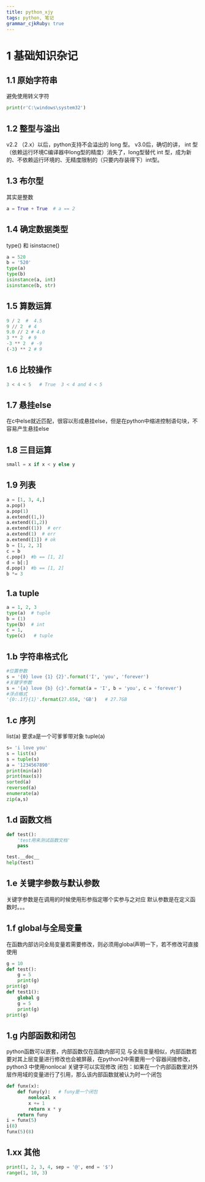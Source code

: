 ```yaml
---
title: python_xjy
tags: python, 笔记
grammar_cjkRuby: true
---
```

# 1 基础知识杂记
## 1.1 原始字符串
避免使用转义字符
```python
print(r'C:\windows\system32')
```

## 1.2 整型与溢出
v2.2 （2.x）以后，python支持不会溢出的 long 型。
v3.0后，确切的讲， int 型（依赖运行环境C编译器中long型的精度）消失了，long型替代 int 型，成为新的、不依赖运行环境的、无精度限制的（只要内存装得下）int型。

## 1.3 布尔型
其实是整数
```python
a = True + True  # a == 2 
```

## 1.4 确定数据类型
type()  和 isinstacne()
```python
a = 520
b = '520'
type(a)
type(b)
isinstance(a, int)
isinstance(b, str)
```

## 1.5 算数运算
```python
9 / 2  #  4.5
9 // 2  # 4
9.0 // 2 # 4.0
3 ** 2  # 9
-3 ** 2  # -9
(-3) ** 2 # 9
```

## 1.6 比较操作
```python
3 < 4 < 5   # True  3 < 4 and 4 < 5
```
## 1.7 悬挂else
在c中else就近匹配，很容以形成悬挂else，但是在python中缩进控制语句块，不容易产生悬挂else

## 1.8 三目运算
```python
small = x if x < y else y
```
## 1.9 列表
```python
a = [1, 3, 4,]
a.pop()
a.pop(1)
a.extend((1,)) 
a.extend((1,2))
a.extend((1))  # err
a.extend(1)  # err
a.extend([1]) # ok
b = [1, 2, 3]
c = b
c.pop()  #b == [1, 2]
d = b[:]
d.pop()  #b == [1, 2]
b *= 3

``` 
## 1.a tuple
```python
a = 1, 2, 3
type(a)  # tuple
b = (1)
type(b)  # int
c = 1,
type(c)   # tuple

```

## 1.b 字符串格式化
```python
#位置参数
s = '{0} love {1} {2}'.format('I', 'you', 'forever')
#关键字参数
s = '{a} love {b} {c}'.format(a = 'I', b = 'you', c = 'forever')
#浮点格式
'{0:.1f}{1}'.format(27.658, 'GB')   # 27.7GB
```

## 1.c 序列
list(a) 要求a是一个可爹爹带对象
tuple(a)

```python
s= 'i love you'
s = list(s)
s = tuple(s)
a = '1234567890'
print(min(a))
print(max(s))
sorted(a)
reversed(a)
enumerate(a)
zip(a,s)
```
## 1.d 函数文档
```python
def test():
	'test用来测试函数文档'
	pass

test.__doc__
help(test)
```

## 1.e 关键字参数与默认参数
关键字参数是在调用的时候使用形参指定哪个实参与之对应
默认参数是在定义函数时。。。

## 1.f global与全局变量
在函数内部访问全局变量若需要修改，则必须用global声明一下，若不修改可直接使用
```python
g = 10
def test():
	g = 5
	print(g)
print(g)
def test1():
	global g
	g = 5
	print(g)
print(g)
```
## 1.g 内部函数和闭包
python函数可以嵌套，内部函数仅在函数内部可见
与全局变量相似，内部函数若要对其上层变量进行修改也会被屏蔽，在python2中需要用一个容器间接修改，python3 中使用nonlocal 关键字可以实现修改
闭包：如果在一个内部函数里对外层作用域的变量进行了引用，那么该内部函数就被认为时一个闭包
```python
def funx(x):
	def funy(y):   # funy是一个闭包
		nonlocal x
		x += 1
		return x * y
	return funy
i = funx(5)
i(8)
funx(5)(8)
```

## 1.xx 其他
```python 
print(1, 2, 3, 4, sep = '@', end = '$')
range(1, 10, 3)
```    